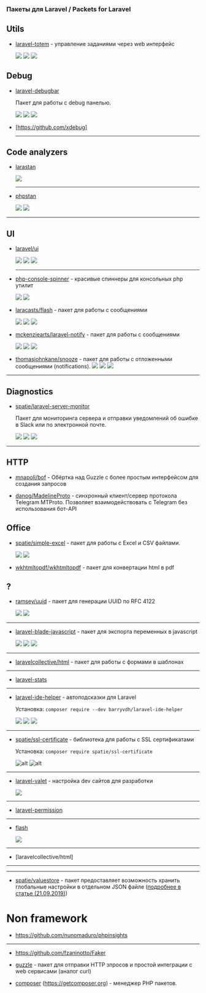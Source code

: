 ### Пакеты для Laravel / Packets for Laravel



## Utils

- [laravel-totem](https://github.com/codestudiohq/laravel-totem) - управление заданиями через web интерфейс
![]()
    
    ![](https://img.shields.io/github/stars/codestudiohq/laravel-totem)
    ![](https://img.shields.io/github/license/codestudiohq/laravel-totem)
    ![](https://img.shields.io/badge/Laravel-Ready-Red)

## Debug

- [laravel-debugbar](https://github.com/barryvdh/laravel-debugbar)

    Пакет для работы с debug панелью.

    ![](https://img.shields.io/github/stars/barryvdh/laravel-debugbar)
    ![](https://img.shields.io/github/license/barryvdh/laravel-debugbar)
    ![](https://img.shields.io/badge/Laravel-Ready-Red)
    
- [https://github.com/xdebug]

    ---

## Code analyzers
- [larastan](https://github.com/nunomaduro/larastan)

    ![](https://img.shields.io/badge/Laravel-Ready-Red)
    
    ---

- [phpstan](https://github.com/phpstan/phpstan)

    ![](https://img.shields.io/github/stars/phpstan/phpstan)
    ![](https://img.shields.io/github/license/phpstan/phpstan)

---

## UI

* [laravel/ui](https://github.com/laravel/ui)

    ![](https://img.shields.io/github/stars/laravel/ui)
    ![](https://img.shields.io/github/license/laravel/ui)
    ![](https://img.shields.io/badge/Laravel-Ready-Red)
    
    ---
    
* [php-console-spinner](https://github.com/alecrabbit/php-console-spinner) - красивые спиннеры для консольных php утилит
    
    ![](https://img.shields.io/github/stars/alecrabbit/php-console-spinner)
    ![](https://img.shields.io/github/license/alecrabbit/php-console-spinner)

* [laracasts/flash](https://github.com/laracasts/flash) - пакет для работы с сообщениями

    ![](https://img.shields.io/github/stars/laracasts/flash)
    ![](https://img.shields.io/github/license/laracasts/flash)
    ![](https://img.shields.io/badge/Laravel-Ready-Red)

* [mckenziearts/laravel-notify](https://github.com/mckenziearts/laravel-notify) - пакет для работы с сообщениями

    ![](https://img.shields.io/github/stars/mckenziearts/laravel-notify)
    ![](https://img.shields.io/github/license/mckenziearts/laravel-notify)
    ![](https://img.shields.io/badge/Laravel-Ready-Red)

* [thomasjohnkane/snooze](https://github.com/thomasjohnkane/snooze) - пакет для работы с отложенными сообщениями (notifications).
    ![](https://img.shields.io/github/stars/thomasjohnkane/snooze)
    ![](https://img.shields.io/github/license/thomasjohnkane/snooze)
    ![](https://img.shields.io/badge/Laravel-Ready-Red)

---

## Diagnostics

- [spatie/laravel-server-monitor](https://github.com/spatie/laravel-server-monitor)

    Пакет для мониторинга сервера и отправки уведомлений об ошибке в Slack или по электронной почте.

    ![](https://img.shields.io/github/stars/spatie/laravel-server-monitor)
    ![](https://img.shields.io/github/license/spatie/laravel-server-monitor)
    ![](https://img.shields.io/badge/Laravel-Ready-Red)


---

## HTTP

- [mnapoli/bof](https://github.com/mnapoli/bof) - Обёртка над Guzzle с более простым интерфейсом для создания запросов

- [danog/MadelineProto](https://github.com/danog/MadelineProto) - синхронный клиент/сервер протокола Telegram MTProto. Позволяет взаимодействовать с Telegram без использования бот-API

## Office

* [spatie/simple-excel](https://github.com/spatie/simple-excel) - пакет для работы с Excel и CSV файлами.

    ![](https://img.shields.io/github/stars/spatie/simple-excel)
    ![](https://img.shields.io/github/license/spatie/simple-excel)

* [wkhtmltopdf/wkhtmltopdf](https://github.com/wkhtmltopdf/wkhtmltopdf) - пакет для конвертации html в pdf


## ?

* [ramsey/uuid](https://github.com/ramsey/uuid) - пакет для генерации UUID по RFC 4122

    ![](https://img.shields.io/github/stars/ramsey/uuid)
    ![](https://img.shields.io/github/license/ramsey/uuid)

---
* [laravel-blade-javascript](https://github.com/spatie/laravel-blade-javascript) - пакет для экспорта переменных в javascript

    ![](https://img.shields.io/github/stars/spatie/laravel-blade-javascript)
    ![](https://img.shields.io/github/license/spatie/laravel-blade-javascript)
    ![](https://img.shields.io/badge/Laravel-Ready-Red)
---    
* [laravelcollective/html](https://laravelcollective.com/docs/6.0/html) - пакет для работы с формами в шаблонах
---
* [laravel-stats](https://github.com/stefanzweifel/laravel-stats)
---
- [laravel-ide-helper](https://github.com/barryvdh/laravel-ide-helper) - автоподсказки для Laravel

    Установка: ```composer require --dev barryvdh/laravel-ide-helper```

    ![](https://img.shields.io/github/stars/barryvdh/laravel-ide-helper)
    ![](https://img.shields.io/github/license/barryvdh/laravel-ide-helper)
    ![](https://img.shields.io/badge/Laravel-Ready-Red)
---

 - [spatie/ssl-certificate](https://github.com/spatie/ssl-certificate) - библиотека для работы с SSL сертификатами

    Установка: ```composer require spatie/ssl-certificate```

    ![alt](https://img.shields.io/github/stars/spatie/ssl-certificate)
    ![alt](https://img.shields.io/github/license/spatie/ssl-certificate)
---
* [laravel-valet](https://github.com/laravel/valet) - настройка dev сайтов для разработки

    ![](https://img.shields.io/badge/Laravel-Ready-Red)
---
* [laravel-permission](https://github.com/spatie/laravel-permission)
---
* [flash](https://github.com/laracasts/flash)

    ![](https://img.shields.io/badge/Laravel-Ready-Red)
---
* [laravelcollective/html]
---

---
* [spatie/valuestore](https://github.com/spatie/valuestore) - пакет предоставляет возможность хранить глобальные настройки в отдельном JSON файле ([подробнее в статье (21.09.2019)](https://laravel.demiart.ru/global-application-settings/))



# Non framework
 - https://github.com/nunomaduro/phpinsights
 ---
 - https://github.com/fzaninotto/Faker
 - [guzzle](https://github.com/guzzle/guzzle) - пакет для отправки HTTP зпросов и простой интеграции с web сервисами (аналог curl)
 
 - [composer](https://github.com/composer/composer) (https://getcomposer.org) - менеджер PHP пакетов.

